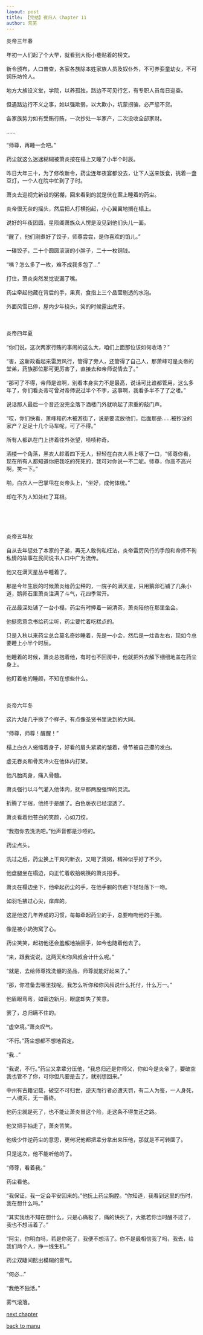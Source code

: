 ```yaml
---
layout: post
title: 【完结】夜归人 Chapter 11
author: 荒芜
---
```




炎帝三年春<br><br>年初一人们起了个大早，就看到大街小巷贴着的榜文。<br><br>新令颁布，人口普查，各家各族除本姓家族人员及奴仆外，不可养娈童幼女，不可饲乐坊怜人。<br><br>地方大族设义堂，学院，以养孤独，路边不可见行乞，有专职人员每日巡查。<br><br>但遇路边行不义之事，如以强欺弱，以大欺小，坑蒙拐骗，必严惩不贷。<br><br>各家族势力如有受贿行贿，一次抄处一半家产，二次没收全部家财。<br><br>……<br><br>“师尊，再睡一会吧。”<br><br>药尘就这么迷迷糊糊被萧炎按在榻上又睡了小半个时辰。<br><br>昨日大年三十，为了修改新令，药尘连年夜宴都没去，让下人送来饭食，挑着一盏豆灯，一个人在院中忙到了子时。<br><br>萧炎去巡视完新设的粥棚，回来看到的就是伏在案上睡着的药尘。<br><br>炎帝很无奈的摇头，然后把人打横抱起，小心翼翼地搁在榻上。<br><br>说好的年夜团圆，星陨阁萧族众人愣是没见到他们头儿一面。<br><br>“醒了，他们刚煮好了饺子，师尊尝尝，是你喜欢的馅儿。”<br><br>一碟饺子，二十个圆圆滚滚的小胖子，二十一枚铜钱。<br><br>“咦？怎么多了一枚，难不成我多包了…”<br><br>打住，萧炎突然发觉说漏了嘴。<br><br>药尘牵起他藏在背后的手，果真，食指上三个晶莹剔透的水泡。<br><br>外面风雪已停，屋内少年挠头，笑的时候露出虎牙。<br><br><br><br>炎帝四年夏<br><br>“你们说，这次两家行贿的事闹的这么大，咱们上面那位该如何收场？”<br><br>“害，这新政看起来雷厉风行，管得了旁人，还管得了自己人，那萧峰可是炎帝的堂弟，药族那位那可更厉害了，直接去和帝师说情去了。”<br><br>“那可了不得，帝师是谁啊，别看本身实力不是最高，说话可比谁都管用，这么多年了，你们看炎帝可曾对帝师说过半个不字，这事啊，我看多半不了了之喽。”<br><br>说话那人最后一个音还没完全落下酒楼门外就响起了肃重的敲门声。<br><br>“哎，你们快看，萧峰和药木被游街了，说是要流放他们，后面那是……被抄没的家产？足足十几个马车呢，可了不得。”<br><br>所有人都趴在门上挤着往外张望，啧啧称奇。<br><br>酒楼一个角落，黑衣人趁着四下无人，轻轻在白衣人唇上啄了一口，“师尊你看，现在所有人都知道你把我吃的死死的，我可对你说一不二呢。师尊，你高不高兴啊，笑一下。”<br><br>啪，白衣人一巴掌甩在炎帝头上，“坐好，成何体统。”<br><br>却在不为人知处红了耳根。<br><br><br><br><br><br>炎帝五年秋<br><br>自从去年惩处了本家的子弟，再无人敢徇私枉法，炎帝雷厉风行的手段和帝师不徇私情的故事在民间说书人口中广为流传。<br><br>他又在满天星丛中睡着了。<br><br>那是今年生辰的时候萧炎给药尘种的，一院子的满天星，只用鹅卵石铺了几条小道，鹅卵石里萧炎注满了斗气，花四季常开。<br><br>花丛最深处铺了一台小榻，药尘有时捧着一碗清茶，萧炎陪他在那里坐会。<br><br>他挺愿意念书给药尘听，药尘要忙着吃糕点的。<br><br>只是入秋以来药尘总会莫名奇妙睡着，先是一小会，然后是一炷香左右，现如今总要睡上小半个时辰。<br><br>他睡着的时候，萧炎总抱着他，有时也不回房中，他就把外衣解下细细地盖在药尘身上。<br><br>他盯着他的睡颜，不知在想些什么。<br><br><br><br>炎帝六年冬<br><br>这片大陆几乎换了个样子，有点像圣贤书里说到的大同。<br><br>“师尊，师尊！醒醒！”<br><br>榻上白衣人蜷缩着身子，好看的眉头紧紧的皱着，骨节被自己攥的发白。<br><br>虚无吞炎和骨灵冷火在他体内打架。<br><br>他凡胎肉身，痛入骨髓。<br><br>萧炎强行以斗气灌入他体内，抚平那两股强悍的灵流。<br><br>折腾了半宿，他终于是醒了。白色亵衣已经湿透了。<br><br>萧炎看着他苍白的笑颜，心如刀绞。<br><br>“我抱你去洗洗吧。”他声音都是沙哑的。<br><br>药尘点头。<br><br>洗过之后，药尘换上干爽的新衣，又喝了清粥，精神似乎好了不少。<br><br>他盘腿坐在榻边，向正忙着收拾碗筷的萧炎招手。<br><br>萧炎在榻边坐下，他牵起药尘的手，在他手腕的伤疤下轻轻落下一吻。<br><br>如羽毛拂过心尖，痒痒的。<br><br>这是他这几年养成的习惯，每每牵起药尘的手，总要吻吻他的手腕。<br><br>像是被小奶狗窝了心。<br><br>药尘笑笑，起初他还会羞赧地抽回手，如今也随着他去了。<br><br>“来，跟我说说，这两天和你风叔合计什么呢。”<br><br>“就是，去给师尊找洗髓的圣品，师尊就能好起来了。”<br><br>“那，你准备去哪里找呢。我怎么听你和你风叔说什么托付，什么万一。”<br><br>他眉眼弯弯，如窗边新月。眼底却失了笑意。<br><br>罢了，总归瞒不住的。<br><br>“虚空境。”萧炎叹气。<br><br>“不行。”药尘想都不想地否定。<br><br>“我…”<br><br>“我说，不行。”药尘又拿辈分压他，“我总归还是你师父，你如今是炎帝了，要破空我也管不了你，可你但凡要是去了，就别想回来。”<br><br>中州有古籍记载，破空不可归世，逆天而行者必遭天罚，有二人为鉴，一人身死，一人魂灭，无一善终。<br><br>他药尘就是死了，也不能让萧炎冒这个险，走这条不得生还之路。<br><br>他又把手抽走了，萧炎苦笑。<br><br>他极少忤逆药尘的意思，更何况他都把辈分拿出来压他，那就是不可转圜了。<br><br>只是这次，他不能听他的了。<br><br>“师尊，看着我。”<br><br>药尘看他。<br><br>“我保证，我一定会平安回来的。”他抚上药尘胸膛。“你知道，我看到这里的伤时，我在想什么吗。”<br><br>“其实我也不知在想什么，只是心痛极了，痛的快死了，大抵若你当时醒不过了，我也不想活着了。”<br><br>“阿尘，你明白吗，若是你死了，我便不想活了。你不是最相信我了吗，我去，给我们两个人，挣一线生机。”<br><br>药尘双睫间酝出模糊的雾气。<br><br>“何必…”<br><br>“我绝不独活。”<br><br>雾气滚落。

[next chapter](https://allforyanchen.github.io/2020/07/19/post-36-chapter-12.html)

[back to manu](https://allforyanchen.github.io/2020/07/19/post-36.html)
